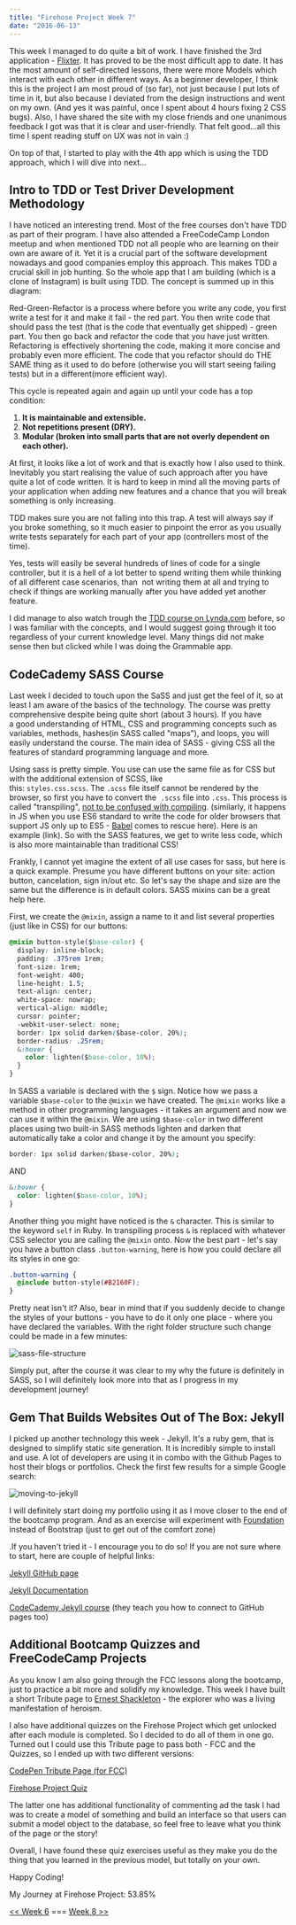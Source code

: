 ```yaml
---
title: "Firehose Project Week 7"
date: "2016-06-13"
---
```


This week I managed to do quite a bit of work. I have finished the 3rd application - [Flixter](http://flixter-aleks-gorbenko.herokuapp.com/). It has proved to be the most difficult app to date. It has the most amount of self-directed lessons, there were more Models which interact with each other in different ways. As a beginner developer, I think this is the project I am most proud of (so far), not just because I put lots of time in it, but also because I deviated from the design instructions and went on my own. (And yes it was painful, once I spent about 4 hours fixing 2 CSS bugs). Also, I have shared the site with my close friends and one unanimous feedback I got was that it is clear and user-friendly. That felt good...all this time I spent reading stuff on UX was not in vain :)

On top of that, I started to play with the 4th app which is using the TDD approach, which I will dive into next...

## Intro to TDD or Test Driver Development Methodology

I have noticed an interesting trend. Most of the free courses don't have TDD as part of their program. I have also attended a FreeCodeCamp London meetup and when mentioned TDD not all people who are learning on their own are aware of it. Yet it is a crucial part of the software development nowadays and good companies employ this approach. This makes TDD a crucial skill in job hunting. So the whole app that I am building (which is a clone of Instagram) is built using TDD. The concept is summed up in this diagram:

Red-Green-Refactor is a process where before you write any code, you first write a test for it and make it fail - the red part. You then write code that should pass the test (that is the code that eventually get shipped) - green part. You then go back and refactor the code that you have just written. Refactoring is effectively shortening the code, making it more concise and probably even more efficient. The code that you refactor should do THE SAME thing as it used to do before (otherwise you will start seeing failing tests) but in a different(more efficient way).

This cycle is repeated again and again up until your code has a top condition:

1. **It is maintainable and extensible.**
2. **Not repetitions present (DRY).**
3. **Modular (broken into small parts that are not overly dependent on each other).**

At first, it looks like a lot of work and that is exactly how I also used to think. Inevitably you start realising the value of such approach after you have quite a lot of code written. It is hard to keep in mind all the moving parts of your application when adding new features and a chance that you will break something is only increasing.

TDD makes sure you are not falling into this trap. A test will always say if you broke something, so it much easier to pinpoint the error as you usually write tests separately for each part of your app (controllers most of the time).

Yes, tests will easily be several hundreds of lines of code for a single controller, but it is a hell of a lot better to spend writing them while thinking of all different case scenarios, than  not writing them at all and trying to check if things are working manually after you have added yet another feature.

I did manage to also watch trough the [TDD course on Lynda.com](https://www.lynda.com/Developer-Programming-Foundations-tutorials/Foundations-Programming-Test-Driven-Development/124398-2.html) before, so I was familiar with the concepts, and I would suggest going through it too regardless of your current knowledge level. Many things did not make sense then but clicked while I was doing the Grammable app.

## CodeCademy SASS Course

Last week I decided to touch upon the SaSS and just get the feel of it, so at least I am aware of the basics of the technology. The course was pretty comprehensive despite being quite short (about 3 hours). If you have a good understanding of HTML, CSS and programming concepts such as variables, methods, hashes(in SASS called "maps"), and loops, you will easily understand the course. The main idea of SASS - giving CSS all the features of standard programming language and more.

Using sass is pretty simple. You use can use the same file as for CSS but with the additional extension of SCSS, like this: `styles.css.scss`. The `.scss` file itself cannot be rendered by the browser, so first you have to convert the  `.scss` file into `.css`. This process is called "transpiling", [not to be confused with compiling](https://www.stevefenton.co.uk/2012/11/compiling-vs-transpiling/). (similarly, it happens in JS when you use ES6 standard to write the code for older browsers that support JS only up to ES5 - [Babel](https://babeljs.io/) comes to rescue here). Here is an example (link). So with the SASS features, we get to write less code, which is also more maintainable than traditional CSS!

Frankly, I cannot yet imagine the extent of all use cases for sass, but here is a quick example. Presume you have different buttons on your site: action button, cancelation, sign in/out etc. So let's say the shape and size are the same but the difference is in default colors. SASS mixins can be a great help here.

First, we create the `@mixin`, assign a name to it and list several properties (just like in CSS) for our buttons:

```css
@mixin button-style($base-color) {
  display: inline-block;
  padding: .375rem 1rem;
  font-size: 1rem;
  font-weight: 400;
  line-height: 1.5;
  text-align: center;
  white-space: nowrap;
  vertical-align: middle;
  cursor: pointer;
  -webkit-user-select: none;
  border: 1px solid darken($base-color, 20%);
  border-radius: .25rem;
  &:hover {
    color: lighten($base-color, 10%);
  }
}
```

In SASS a variable is declared with the `$` sign. Notice how we pass a variable `$base-color` to the `@mixin` we have created. The `@mixin` works like a method in other programming languages - it takes an argument and now we can use it within the `@mixin`. We are using `$base-color` in two different places using two built-in SASS methods lighten and darken that automatically take a color and change it by the amount you specify:

```css
border: 1px solid darken($base-color, 20%);
```

AND

```css
&:hover {
  color: lighten($base-color, 10%);
}
```

Another thing you might have noticed is the `&` character. This is similar to the keyword `self` in Ruby. In transpiling process `&` is replaced with whatever CSS selector you are calling the `@mixin` onto. Now the best part - let's say you have a button class `.button-warning`, here is how you could declare all its styles in one go:

```css
.button-warning {
  @include button-style(#B2160F);
}
```

Pretty neat isn't it? Also, bear in mind that if you suddenly decide to change the styles of your buttons - you have to do it only one place - where you have declared the variables. With the right folder structure such change could be made in a few minutes:

![sass-file-structure](/images/sass-file-structure-904x1024.png)

Simply put, after the course it was clear to my why the future is definitely in SASS, so I will definitely look more into that as I progress in my development journey!

## Gem That Builds Websites Out of The Box: Jekyll

I picked up another technology this week - Jekyll. It's a ruby gem, that is designed to simplify static site generation. It is incredibly simple to install and use. A lot of developers are using it in combo with the Github Pages to host their blogs or portfolios. Check the first few results for a simple Google search:

![moving-to-jekyll](/images/moving-to-jekyll-898x1024.png)

I will definitely start doing my portfolio using it as I move closer to the end of the bootcamp program. And as an exercise will experiment with [Foundation](http://foundation.zurb.com/) instead of Bootstrap (just to get out of the comfort zone)

.If you haven't tried it - I encourage you to do so! If you are not sure where to start, here are couple of helpful links:

[Jekyll GitHub page](https://github.com/jekyll/jekyll)

[Jekyll Documentation](https://jekyllrb.com/)

[CodeCademy Jekyll course](https://www.codecademy.com/learn/deploy-a-website) (they teach you how to connect to GitHub pages too)

## Additional Bootcamp Quizzes and FreeCodeCamp Projects

As you know I am also going through the FCC lessons along the bootcamp, just to practice a bit more and solidify my knowledge. This week I have built a short Tribute page to [Ernest Shackleton](https://en.wikipedia.org/wiki/Ernest_Shackleton) - the explorer who was a living manifestation of heroism.

I also have additional quizzes on the Firehose Project which get unlocked after each module is completed. So I decided to do all of them in one go. Turned out I could use this Tribute page to pass both - FCC and the Quizzes, so I ended up with two different versions:

[CodePen Tribute Page (for FCC)](http://codepen.io/aleksgorbenko/pen/MeKzmo)

[Firehose Project Quiz](https://tribute-aleks-gorbenko.herokuapp.com/)

The latter one has additional functionality of commenting ad the task I had was to create a model of something and build an interface so that users can submit a model object to the database, so feel free to leave what you think of the page or the story!

Overall, I have found these quiz exercises useful as they make you do the thing that you learned in the previous model, but totally on your own.

Happy Coding!

My Journey at Firehose Project: 53.85%

[<< Week 6](http://localhost/firehose-project-week-6) === [Week 8 >>](http://localhost/firehose-project-week-8)

